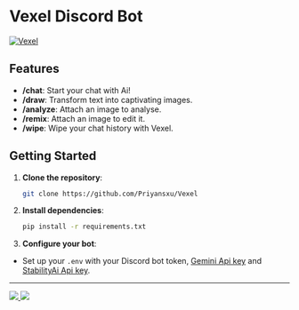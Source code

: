 # Vexel Discord Bot

<a href="https://git.io/typing-svg"><img src="https://readme-typing-svg.demolab.com?font=Fira+Code&size=25&pause=1000&color=F7F7F7&random=false&width=435&lines=Vexel+is+an+Ai+discord+bot." alt="Vexel" /></a>

## Features

- **/chat**: Start your chat with Ai!
- **/draw**: Transform text into captivating images.
- **/analyze**: Attach an image to analyse.
- **/remix**: Attach an image to edit it.
- **/wipe**: Wipe your chat history with Vexel.

## Getting Started

1. **Clone the repository**:
   ```bash
   git clone https://github.com/Priyansxu/Vexel
   ```

2. **Install dependencies**:
   ```bash
   pip install -r requirements.txt
   ```

3. **Configure your bot**:
 - Set up your `.env` with your Discord bot token, [Gemini Api key](https://aistudio.google.com/app/apikey) and [StabilityAi Api key](https://dreamstudio.ai/account).

---

<a href="https://top.gg/bot/1238461418999648277">
  <img src="https://top.gg/api/widget/owner/1238461418999648277.svg">
</a>
<a href="https://top.gg/bot/1238461418999648277">
  <img src="https://top.gg/api/widget/upvotes/1238461418999648277.svg?noavatar=true">
</a>
